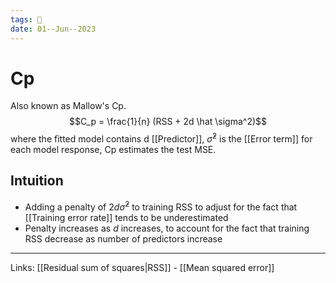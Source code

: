 ```yaml
---
tags: 🌱
date: 01--Jun--2023
---
```


# Cp
Also known as Mallow's Cp. 
$$C_p = \frac{1}{n} (RSS + 2d \hat \sigma^2)$$
where the fitted model contains d [[Predictor]], $\hat \sigma^2$ is the [[Error term]] for each model response, Cp estimates the test MSE.
## Intuition
- Adding a penalty of $2d\hat \sigma^2$ to training RSS to adjust for the fact that [[Training error rate]] tends to be underestimated
- Penalty increases as $d$ increases, to account for the fact that training RSS decrease as number of predictors increase

---
Links: [[Residual sum of squares|RSS]] - [[Mean squared error]]